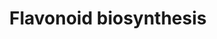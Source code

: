 ---
annotations:
- id: PW:0000522
  parent: classic metabolic pathway
  type: Pathway Ontology
  value: flavonoid biosynthetic pathway
authors:
- Gomez009
- Khanspers
- MaintBot
- MartijnVanIersel
- Egonw
- DeSl
- Eweitz
description: Flavonoids (or bioflavonoids) are a class of plant and fungal secondary
  metabolites.
last-edited: 2021-05-19
organisms:
- Arabidopsis thaliana
redirect_from:
- /index.php/Pathway:WP1538
- /instance/WP1538
- /instance/WP1538_r117232
revision: r117232
schema-jsonld:
- '@context': https://schema.org/
  '@id': https://wikipathways.github.io/pathways/WP1538.html
  '@type': Dataset
  creator:
    '@type': Organization
    name: WikiPathways
  description: Flavonoids (or bioflavonoids) are a class of plant and fungal secondary
    metabolites.
  keywords:
  - F3H
  - FLS
  - L-phenylalanine
  - PAL2
  - PAL3
  - PAL4
  - caffeic acid
  - caffeoyl-CoA
  - chalcones
  - cinnamic acid
  - cinnamoyl-CoA
  - coumaric acid
  - delphinidin
  - dihydroflavonols
  - dihydrokaempferol
  - dihydromyricetin
  - dihydrotricetin
  - eriodictyol
  - ferulic acid
  - feruloyl-CoA
  - flavones
  - kaempferol
  - myricetin
  - naringenin
  - naringenin chalcone
  - p-coumaroyl-CoA
  - phenylpropanoids
  - quercetin
  license: CC0
  name: Flavonoid biosynthesis
seo: CreativeWork
title: Flavonoid biosynthesis
wpid: WP1538
---